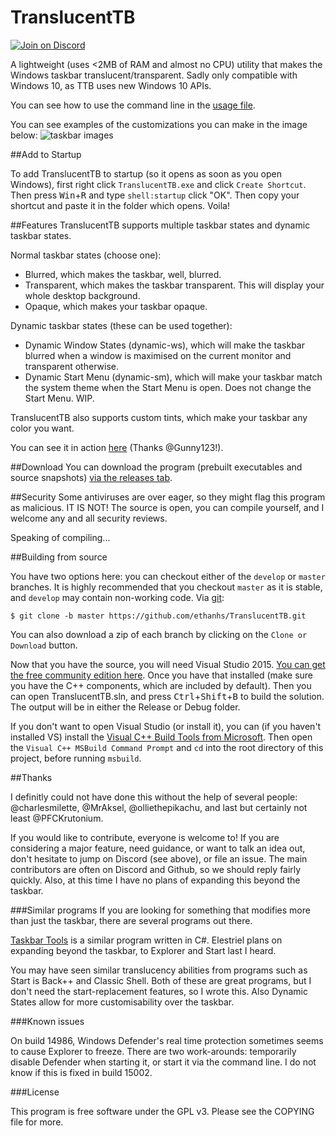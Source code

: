 # TranslucentTB

[![Join on Discord](https://discordapp.com/api/guilds/304387206552879116/widget.png)](https://discord.gg/w95DGTK)

A lightweight (uses <2MB of RAM and almost no CPU) utility that makes the Windows taskbar translucent/transparent. Sadly only compatible with Windows 10, as TTB uses new Windows 10 APIs.

You can see how to use the command line in the [usage file](usage.md).

You can see examples of the customizations you can make in the image below:
![taskbar images](https://i.imgur.com/QMnfswp.png)

##Add to Startup

To add TranslucentTB to startup (so it opens as soon as you open Windows), first right click `TranslucentTB.exe` and click `Create Shortcut`. Then press <kbd>Win</kbd>+<kbd>R</kbd> and type `shell:startup` click "OK". Then copy your shortcut and paste it in the folder which opens. Voila!

##Features
TranslucentTB supports multiple taskbar states and dynamic taskbar states.

Normal taskbar states (choose one):
 - Blurred, which makes the taskbar, well, blurred.
 - Transparent, which makes the taskbar transparent. This will display your whole desktop background.
 - Opaque, which makes your taskbar opaque.

Dynamic taskbar states (these can be used together):
 - Dynamic Window States (dynamic-ws), which will make the taskbar blurred when a window is maximised on the current monitor and transparent otherwise.
 - Dynamic Start Menu (dynamic-sm), which will make your taskbar match the system theme when the Start Menu is open. Does not change the Start Menu. WIP.

TranslucentTB also supports custom tints, which make your taskbar any color you want.

You can see it in action [here](https://gfycat.com/EverlastingCreamyIlladopsis) (Thanks @Gunny123!).

##Download
You can download the program (prebuilt executables and source snapshots) [via the releases tab](https://github.com/ethanhs/TranslucentTB/releases).

##Security
Some antiviruses are over eager, so they might flag this program as malicious. IT IS NOT! The source is open, you can compile yourself, and I welcome any and all security reviews.

Speaking of compiling...

##Building from source

You have two options here: you can checkout either of the `develop` or `master` branches. It is highly recommended that you checkout `master` as it is stable, and `develop` may contain non-working code.
 Via [git](https://git-scm.com):
```
$ git clone -b master https://github.com/ethanhs/TranslucentTB.git
```

You can also download a zip of each branch by clicking on the `Clone or Download` button.

Now that you have the source, you will need Visual Studio 2015. [You can get the free community edition here](https://www.visualstudio.com/vs/community/). 
Once you have that installed (make sure you have the C++ components, which are included by default). Then you can open TranslucentTB.sln, and press <kbd>Ctrl</kbd>+<kbd>Shift</kbd>+<kbd>B</kbd> to build the solution.
The output will be in either the Release or Debug folder.

If you don't want to open Visual Studio (or install it), you can (if you haven't installed VS) install the [Visual C++ Build Tools from Microsoft](http://landinghub.visualstudio.com/visual-cpp-build-tools). 
Then open the `Visual C++ MSBuild Command Prompt` and `cd` into the root directory of this project, before running `msbuild`.

##Thanks

I definitly could not have done this without the help of several people:
@charlesmilette, @MrAksel, @olliethepikachu, and last but certainly not least @PFCKrutonium.

If you would like to contribute, everyone is welcome to! If you are considering a major feature, need guidance, 
or want to talk an idea out, don't hesitate to jump on Discord (see above), or file an issue. The main contributors are often on Discord and Github, so we should reply fairly quickly.
Also, at this time I have no plans of expanding this beyond the taskbar.

###Similar programs
If you are looking for something that modifies more than just the taskbar, there are several programs out there.

[Taskbar Tools](https://github.com/Elestriel/TaskbarTools) is a similar program written in C#. Elestriel plans on expanding beyond the taskbar, to Explorer and Start last I heard.

You may have seen similar translucency abilities from programs such as Start is Back++ and Classic Shell. Both of these are great programs, but I don't need the start-replacement features, so I wrote this.
Also Dynamic States allow for more customisability over the taskbar.

###Known issues

On build 14986, Windows Defender's real time protection sometimes seems to cause Explorer to freeze. There are two work-arounds: temporarily disable Defender when starting it, or start it via the command line.
I do not know if this is fixed in build 15002.

###License

This program is free software under the GPL v3. Please see the COPYING file for more.
